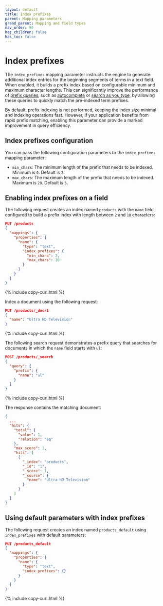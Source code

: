 ```yaml
---
layout: default
title: Index prefixes
parent: Mapping parameters
grand_parent: Mapping and field types
nav_order: 90
has_children: false
has_toc: false
---
```


# Index prefixes

The `index_prefixes` mapping parameter instructs the engine to generate additional index entries for the beginning segments of terms in a text field. When enabled, it builds a prefix index based on configurable minimum and maximum character lengths. This can significantly improve the performance of [prefix queries]({{site.url}}{{site.baseurl}}/query-dsl/term/prefix/), such as [autocomplete]({{site.url}}{{site.baseurl}}/opensearch/search/autocomplete/) or [search as you type]({{site.url}}{{site.baseurl}}/opensearch/search/autocomplete/#search-as-you-type), by allowing these queries to quickly match the pre-indexed term prefixes.

By default, prefix indexing is not performed, keeping the index size minimal and indexing operations fast. However, if your application benefits from rapid prefix matching, enabling this parameter can provide a marked improvement in query efficiency.

## Index prefixes configuration

You can pass the following configuration parameters to the `index_prefixes` mapping parameter:

- `min_chars`: The minimum length of the prefix that needs to be indexed. Minimum is `0`. Default is `2`.
- `max_chars`: The maximum length of the prefix that needs to be indexed. Maximum is `20`. Default is `5`.

## Enabling index prefixes on a field

The following request creates an index named `products` with the `name` field configured to build a prefix index with length between `2` and `10` characters:

```json
PUT /products
{
  "mappings": {
    "properties": {
      "name": {
        "type": "text",
        "index_prefixes": {
          "min_chars": 2,
          "max_chars": 10
        }
      }
    }
  }
}
```
{% include copy-curl.html %}

Index a document using the following request:

```json
PUT /products/_doc/1
{
  "name": "Ultra HD Television"
}
```
{% include copy-curl.html %}

The following search request demonstrates a prefix query that searches for documents in which the `name` field starts with `ul`:

```json
POST /products/_search
{
  "query": {
    "prefix": {
      "name": "ul"
    }
  }
}
```
{% include copy-curl.html %}

The response contains the matching document:

```json
{
  ...
  "hits": {
    "total": {
      "value": 1,
      "relation": "eq"
    },
    "max_score": 1,
    "hits": [
      {
        "_index": "products",
        "_id": "1",
        "_score": 1,
        "_source": {
          "name": "Ultra HD Television"
        }
      }
    ]
  }
}
```

## Using default parameters with index prefixes

The following request creates an index named `products_default` using `index_prefixes` with default parameters:

```json
PUT /products_default
{
  "mappings": {
    "properties": {
      "name": {
        "type": "text",
        "index_prefixes": {}
      }
    }
  }
}
```
{% include copy-curl.html %}

